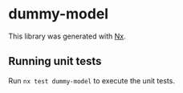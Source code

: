 # dummy-model

This library was generated with [Nx](https://nx.dev).

## Running unit tests

Run `nx test dummy-model` to execute the unit tests.
